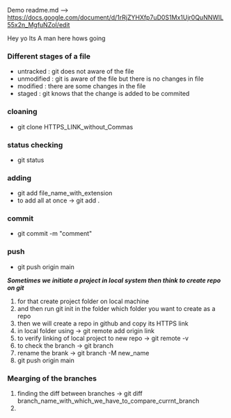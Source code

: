Demo readme.md --> https://docs.google.com/document/d/1rRjZYHXfp7uD0S1Mx1Ujr0QuNNWlL55x2n_MgfuNZoI/edit

Hey yo
Its A man here hows going 

### Different stages of a file
- untracked : git does not aware of the file
- unmodified : git is aware of the file but there is no changes in file
- modified : there are some changes in the file
- staged : git knows that the change is added to be commited

### cloaning 
- git clone HTTPS_LINK_without_Commas

### status checking
- git status

### adding
- git add file_name_with_extension
- to add all at once -> git add .

### commit 
- git commit -m "comment"

### push 
- git push origin main

***Sometimes we initiate a project in local system then think to create repo on git***
1. for that create project folder on local machine
2. and then run git init in the folder which folder you want to create as a repo
3. then we will create a repo in github and copy its HTTPS link
4. in local folder using -> git remote add origin link
5. to verify linking of local project to new repo -> git remote -v
6. to check the branch -> git branch
7. rename the brank -> git branch -M new_name
8. git push origin main

### Mearging of the branches
1. finding the diff between branches -> git diff branch_name_with_which_we_have_to_compare_currnt_branch
2. 